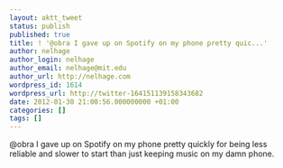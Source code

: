 ```yaml
---
layout: aktt_tweet
status: publish
published: true
title: ! '@obra I gave up on Spotify on my phone pretty quic...'
author: nelhage
author_login: nelhage
author_email: nelhage@mit.edu
author_url: http://nelhage.com
wordpress_id: 1614
wordpress_url: http://twitter-164151139158343682
date: 2012-01-30 21:00:56.000000000 +01:00
categories: []
tags: []
---
```

@obra I gave up on Spotify on my phone pretty quickly for being less reliable and slower to start than just keeping music on my damn phone.
